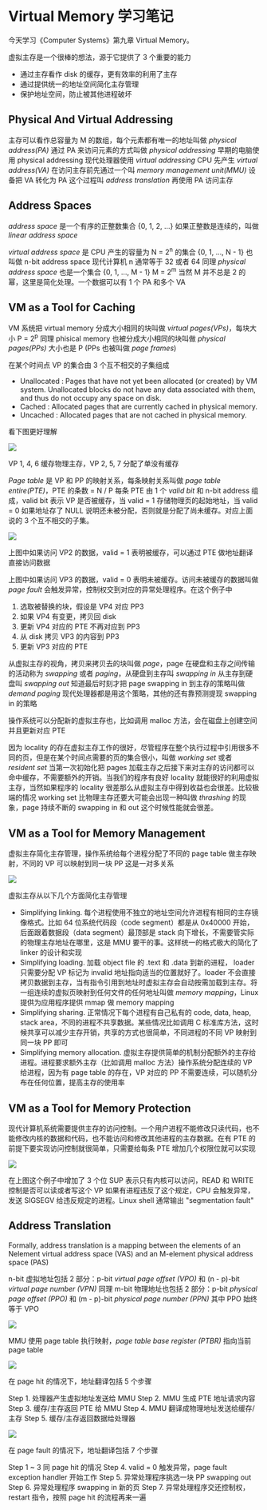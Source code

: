 # Virtual Memory 学习笔记

今天学习《Computer Systems》第九章 Virtual Memory。

虚拟主存是一个很棒的想法，源于它提供了 3 个重要的能力

+ 通过主存看作 disk 的缓存，更有效率的利用了主存
+ 通过提供统一的地址空间简化主存管理
+ 保护地址空间，防止被其他进程破坏

## Physical And Virtual Addressing

主存可以看作总容量为 M 的数组，每个元素都有唯一的地址叫做 *physical address(PA)* 通过 PA 来访问元素的方式叫做 *physical addressing* 早期的电脑使用 physical addressing 现代处理器使用 *virtual addressing* CPU 先产生 *virtual address(VA)* 在访问主存前先通过一个叫 *memory management unit(MMU)* 设备把 VA 转化为 PA 这个过程叫 *address translation* 再使用 PA 访问主存

## Address Spaces

*address space* 是一个有序的正整数集合 {0, 1, 2, ...} 如果正整数是连续的，叫做 *linear address space* 

*virtual address space* 是 CPU 产生的容量为 N = 2<sup>n</sup> 的集合 {0, 1, ..., N - 1} 也叫做 n-bit address space 现代计算机 n 通常等于 32 或者 64 同理 *physical address space* 也是一个集合 {0, 1, ..., M - 1} M = 2<sup>m</sup> 当然 M 并不总是 2 的幂，这里是简化处理。一个数据可以有 1 个 PA 和多个 VA

## VM as a Tool for Caching

VM 系统把 virtual memory 分成大小相同的块叫做 *virtual pages(VPs)*，每块大小 P = 2<sup>p</sup> 同理 phisical memory 也被分成大小相同的块叫做 *physical pages(PPs)* 大小也是 P (PPs 也被叫做 *page frames*)

在某个时间点 VP 的集合由 3 个互不相交的子集组成

+ Unallocated : Pages that have not yet been allocated (or created) by VM system. Unallocated blocks do not have any data associated with them, and thus do not occupy any space on disk.
+ Cached : Allocated pages that are currently cached in physical memory.
+ Uncached : Allocated pages that are not cached in physical memory.

看下图更好理解

![](main-memory-as-a-cache.jpg)

VP 1, 4, 6 缓存物理主存，VP 2, 5, 7 分配了单没有缓存

*Page table* 是 VP 和 PP 的映射关系，每条映射关系叫做 *page table entire(PTE)*，PTE 的条数 = N / P 每条 PTE 由 1 个 *valid bit* 和 n-bit address 组成，valid  bit 表示 VP 是否被缓存，当 valid = 1 存储物理页的起始地址，当 valid = 0 如果地址存了 NULL 说明还未被分配，否则就是分配了尚未缓存。对应上面说的 3 个互不相交的子集。

![](page-table.jpg)

上图中如果访问 VP2 的数据，valid = 1 表明被缓存，可以通过 PTE 做地址翻译直接访问数据

上图中如果访问 VP3 的数据，valid = 0 表明未被缓存。访问未被缓存的数据叫做 *page fault* 会触发异常，控制权交到对应的异常处理程序。在这个例子中

1. 选取被替换的块，假设是 VP4 对应 PP3
2. 如果 VP4 有变更，拷贝回 disk
3. 更新 VP4 对应的 PTE 不再对应到 PP3
4. 从 disk 拷贝 VP3 的内容到 PP3 
5. 更新 VP3 对应的 PTE

从虚拟主存的视角，拷贝来拷贝去的块叫做 *page*，page 在硬盘和主存之间传输的活动称为 *swapping* 或者 *paging*，从硬盘到主存叫 *swapping in* 从主存到硬盘叫 *swapping out* 知道最后时刻才把 page swapping in 到主存的策略叫做 *demand paging* 现代处理器都是用这个策略，其他的还有靠预测提现 swapping in 的策略

操作系统可以分配新的虚拟主存也，比如调用 malloc 方法，会在磁盘上创建空间并且更新对应 PTE

因为 locality 的存在虚拟主存工作的很好，尽管程序在整个执行过程中引用很多不同的页，但是在某个时间点需要的页的集合很小，叫做 *working set* 或者 *resident set* 当第一次初始化把 pages 加载主存之后接下来对主存的访问都可以命中缓存，不需要额外的开销。当我们的程序有良好 locality 就能很好的利用虚拟主存，当然如果程序的 locality 很差那么从虚拟主存中得到收益也会很差。比较极端的情况 working set 比物理主存还要大可能会出现一种叫做 *thrashing* 的现象，page 持续不断的 swapping in 和 out 这个时候性能就会很差。

## VM as a Tool for Memory Management

虚拟主存简化主存管理，操作系统给每个进程分配了不同的 page table 做主存映射，不同的 VP 可以映射到同一块 PP 这是一对多关系

![](separate-address-space.jpg)

虚拟主存从以下几个方面简化主存管理

+ Simplifying linking. 每个进程使用不独立的地址空间允许进程有相同的主存镜像格式。比如 64 位系统代码段（code segment）都是从 0x40000 开始，后面跟着数据段（data segment）最顶部是 stack 向下增长，不需要管实际的物理主存地址在哪里，这是 MMU 要干的事。这样统一的格式极大的简化了 linker 的设计和实现
+ Simplifying loading. 加载 object file 的 .text 和 .data 到新的进程， loader 只需要分配 VP 标记为 invalid 地址指向适当的位置就好了。loader 不会直接拷贝数据到主存，当有指令引用到地址时虚拟主存会自动按需加载到主存。将一组连续的虚拟页映射到任何文件的任何地址叫做 *memory mapping*，Linux 提供为应用程序提供 mmap 做 memory mapping
+ Simplifying sharing. 正常情况下每个进程有自己私有的 code, data, heap, stack area，不同的进程不共享数据。某些情况比如调用 C 标准库方法，这时候共享可以减少主存开销，共享的方式也很简单，不同进程的不同 VP 映射到同一块 PP 即可
+ Simplifying memory allocation. 虚拟主存提供简单的机制分配额外的主存给进程。进程要求额外主存（比如调用 malloc 方法）操作系统分配连续的 VP 给进程，因为有 page table 的存在，VP 对应的 PP 不需要连续，可以随机分布在任何位置，提高主存的使用率

## VM as a Tool for Memory Protection

现代计算机系统需要提供主存的访问控制。一个用户进程不能修改只读代码，也不能修改内核的数据和代码，也不能访问和修改其他进程的主存数据。在有 PTE 的前提下要实现访问控制就很简单，只需要给每条 PTE 增加几个权限位就可以实现

![](memory-protection.jpg)

在上图这个例子中增加了 3 个位 SUP 表示只有内核可以访问，READ 和 WRITE 控制是否可以读或者写这个 VP 如果有进程违反了这个规定，CPU 会触发异常，发送 SIGSEGV 给违反规定的进程。Linux shell 通常输出 "segmentation fault"

## Address Translation

Formally, address translation is a mapping between the elements of an Nelement virtual address space (VAS) and an M-element physical address space (PAS)

n-bit 虚拟地址包括 2 部分：p-bit *virtual page offset (VPO)* 和 (n - p)-bit *virtual page number (VPN)* 同理 m-bit 物理地址也包括 2 部分：p-bit *physical page offset (PPO)* 和 (m - p)-bit *physical page number (PPN)* 其中 PPO 始终等于 VPO

![](address-translation-with-a-page-table.jpg)

MMU 使用 page table 执行映射，*page table base register (PTBR)* 指向当前 page table

![](page-hit.jpg)

在 page hit 的情况下，地址翻译包括 5 个步骤

Step 1. 处理器产生虚拟地址发送给 MMU
Step 2. MMU 生成 PTE 地址请求内容
Step 3. 缓存/主存返回 PTE 给 MMU
Step 4. MMU 翻译成物理地址发送给缓存/主存
Step 5. 缓存/主存返回数据给处理器

![](page-fault.jpg)

在 page fault 的情况下，地址翻译包括 7 个步骤

Step 1 ~ 3 同 page hit 的情况
Step 4. valid = 0 触发异常，page fault exception handler 开始工作
Step 5. 异常处理程序挑选一块 PP swapping out
Step 6. 异常处理程序 swapping in 新的页
Step 7. 异常处理程序交还控制权，restart 指令，按照 page hit 的流程再来一遍